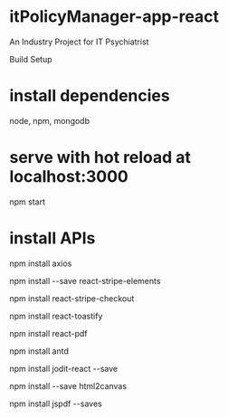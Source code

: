 # itPolicyManager-app-react
An Industry Project for IT Psychiatrist

Build Setup
# install dependencies
node, 
npm,
mongodb 

# serve with hot reload at localhost:3000
npm start

# install APIs
npm install axios

npm install --save react-stripe-elements

npm install react-stripe-checkout

npm install react-toastify

npm install react-pdf

npm install antd

npm install jodit-react --save

npm install --save html2canvas

npm install jspdf --saves

